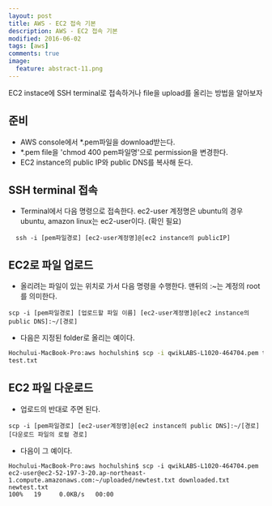 ```yaml
---
layout: post
title: AWS - EC2 접속 기본
description: AWS - EC2 접속 기본
modified: 2016-06-02
tags: [aws]
comments: true
image:
  feature: abstract-11.png
---
```

EC2 instace에 SSH terminal로 접속하거나 file을 upload를 올리는 방법을 알아보자

## 준비

- AWS console에서 *.pem파일을 download받는다. 
- *.pem file을 'chmod 400 pem파일명'으로 permission을 변경한다. 
- EC2 instance의 public IP와 public DNS를 복사해 둔다. 

## SSH terminal 접속

- Terminal에서 다음 명령으로 접속한다. ec2-user 계정명은 ubuntu의 경우 ubuntu, amazon linux는 ec2-user이다. (확인 필요)

```
  ssh -i [pem파일경로] [ec2-user계정명]@[ec2 instance의 publicIP] 
```

## EC2로 파일 업로드

- 올리려는 파일이 있는 위치로 가서 다음 명령을 수행한다. 맨뒤의 :~는 계정의 root를 의미한다. 

```
scp -i [pem파일경로] [업로드할 파일 이름] [ec2-user계정명]@[ec2 instance의 public DNS]:~/[경로]
```

- 다음은 지정된 folder로 올리는 예이다. 

```bash
Hochului-MacBook-Pro:aws hochulshin$ scp -i qwikLABS-L1020-464704.pem test.txt ec2-user@ec2-52-197-3-20.ap-northeast-1.compute.amazonaws.com:~/uploaded/newtest.txt
test.txt                                                                                             100%   19     0.0KB/s   00:00
```

## EC2 파일 다운로드

- 업로드의 반대로 주면 된다. 

```
scp -i [pem파일경로] [ec2-user계정명]@[ec2 instance의 public DNS]:~/[경로] [다운로드 파일의 로컬 경로] 
```

- 다음이 그 예이다. 

```
Hochului-MacBook-Pro:aws hochulshin$ scp -i qwikLABS-L1020-464704.pem ec2-user@ec2-52-197-3-20.ap-northeast-1.compute.amazonaws.com:~/uploaded/newtest.txt downloaded.txt
newtest.txt                                                                                          100%   19     0.0KB/s   00:00
```
